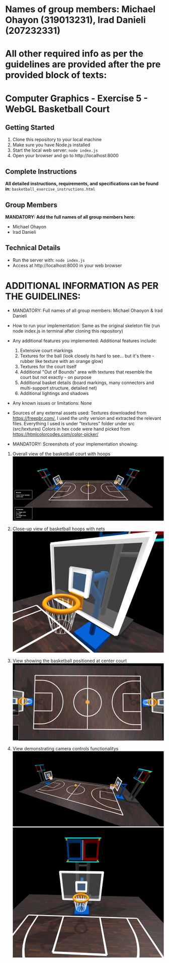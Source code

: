 
# Names of group members: Michael Ohayon (319013231), Irad Danieli (207232331)
# All other required info as per the guidelines are provided after the pre provided block of texts:

# Computer Graphics - Exercise 5 - WebGL Basketball Court

## Getting Started
1. Clone this repository to your local machine
2. Make sure you have Node.js installed
3. Start the local web server: `node index.js`
4. Open your browser and go to http://localhost:8000

## Complete Instructions
**All detailed instructions, requirements, and specifications can be found in:**
`basketball_exercise_instructions.html`

## Group Members
**MANDATORY: Add the full names of all group members here:**
- Michael Ohayon
- Irad Danieli

## Technical Details
- Run the server with: `node index.js`
- Access at http://localhost:8000 in your web browser

# ADDITIONAL INFORMATION AS PER THE GUIDELINES: 
- MANDATORY: Full names of all group members:
    Michael Ohaoyon & Irad Danieli

- How to run your implementation:
    Same as the original skeleton file (run node index.js in terminal after cloning this repository)

- Any additional features you implemented: Additional features include: 
    1. Extensive court markings 
    2. Textures for the ball (look closely its hard to see... but it's there - rubber like texture with an orange glow)
    3. Textures for the court itself
    4. Additional "Out of Bounds" area with textures that resemble the court but not exactly - on purpose
    5. Additional basket details (board markings, many connectors and multi-support structure, detailed net)
    6. Additional lightings and shadows 

- Any known issues or limitations:
    None

- Sources of any external assets used:
    Textures downloaded from https://freepbr.com/, I used the unity version and extracted the relevant files.
    Everything I used is under "textures" folder under src (src/textures)
    Colors in hex code were hand picked from https://htmlcolorcodes.com/color-picker/


- MANDATORY: Screenshots of your implementation showing:
1. Overall view of the basketball court with hoops
![Overall Court View](MandatoryImages/overall-view.png)

2. Close-up view of basketball hoops with nets
![CloseUp Hoop With Net](MandatoryImages/close-up-hoop.png)

3. View showing the basketball positioned at center court
![Basketball at Center Court](MandatoryImages/basketball-at-center.png)

4. View demonstrating camera controls functionalitys
![camera 1](MandatoryImages/camera1.png)
![camrea 2](MandatoryImages/camera2.png)